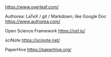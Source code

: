 https://www.overleaf.com/


Authorea: LaTeX / git / Markdown; like Google Doc
          https://www.authorea.com/
          
          
Open Science Framework
          https://osf.io/
       
   
sciNote
          https://scinote.net/
          
          
PaperHive
          https://paperhive.org/
